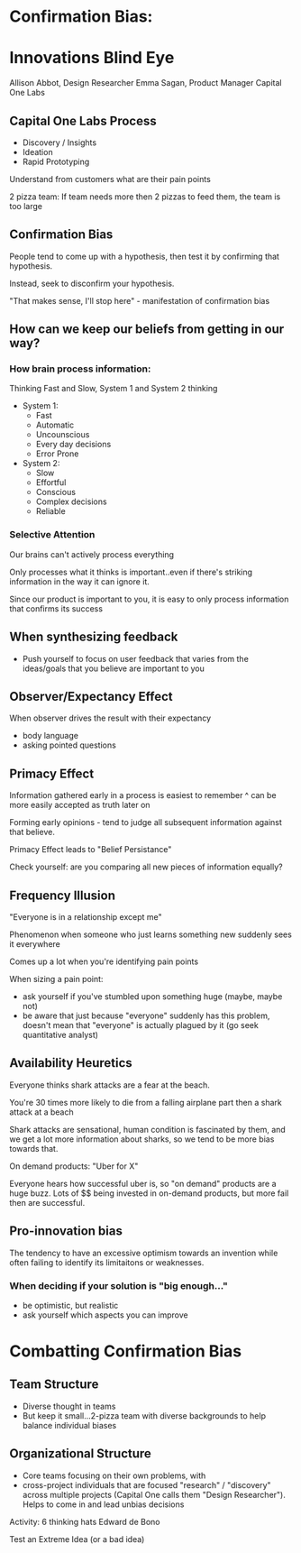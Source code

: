 # Confirmation Bias:
# Innovations Blind Eye

Allison Abbot, Design Researcher
Emma Sagan, Product Manager
Capital One Labs

## Capital One Labs Process

- Discovery / Insights
- Ideation
- Rapid Prototyping

Understand from customers what are their pain points

2 pizza team: If team needs more then 2 pizzas to feed them, the team is too large

## Confirmation Bias

People tend to come up with a hypothesis, then test it by confirming that hypothesis. 

Instead, seek to disconfirm your hypothesis.

"That makes sense, I'll stop here" - manifestation of confirmation bias

## How can we keep our beliefs from getting in our way?

### How brain process information:

Thinking Fast and Slow, System 1 and System 2 thinking

- System 1:
  - Fast
  - Automatic
  - Uncounscious
  - Every day decisions
  - Error Prone
- System 2:
  - Slow
  - Effortful
  - Conscious
  - Complex decisions
  - Reliable

### Selective Attention

Our brains can't actively process everything

Only processes what it thinks is important..even if there's striking information in the way it can ignore it.

Since our product is important to you, it is easy to only process information that confirms its success

## When synthesizing feedback

- Push yourself to focus on user feedback that varies from the ideas/goals that you believe are important to you

## Observer/Expectancy Effect

When observer drives the result with their expectancy

- body language
- asking pointed questions

## Primacy Effect

Information gathered early in a process is easiest to remember
^ can be more easily accepted as truth later on

Forming early opinions - tend to judge all subsequent information against that believe. 

Primacy Effect leads to "Belief Persistance"

Check yourself: are you comparing all new pieces of information equally?

## Frequency Illusion

"Everyone is in a relationship except me"

Phenomenon when someone who just learns something new suddenly sees it everywhere

Comes up a lot when you're identifying pain points

When sizing a pain point:

- ask yourself if you've stumbled upon something huge (maybe, maybe not)
- be aware that just because "everyone" suddenly has this problem, doesn't mean that "everyone" is actually plagued by it (go seek quantitative analyst)

## Availability Heuretics

Everyone thinks shark attacks are a fear at the beach.

You're 30 times more likely to die from a falling airplane part then a shark attack at a beach

Shark attacks are sensational, human condition is fascinated by them, and we get a lot more information about sharks, so we tend to be more bias towards that.

On demand products: "Uber for X"

Everyone hears how successful uber is, so "on demand" products are a huge buzz. Lots of $$ being invested in on-demand products, but more fail then are successful.


## Pro-innovation bias

The tendency to have an excessive optimism towards an invention while often failing to identify its limitaitons or weaknesses.

### When deciding if your solution is "big enough..."

- be optimistic, but realistic
- ask yourself which aspects you can improve

# Combatting Confirmation Bias

## Team Structure

- Diverse thought in teams
- But keep it small...2-pizza team with diverse backgrounds to help balance individual biases

## Organizational Structure

- Core teams focusing on their own problems, with
- cross-project individuals that are focused "research" / "discovery" across multiple projects (Capital One calls them "Design Researcher"). Helps to come in and lead unbias decisions

Activity: 6 thinking hats
Edward de Bono

Test an Extreme Idea (or a bad idea)



